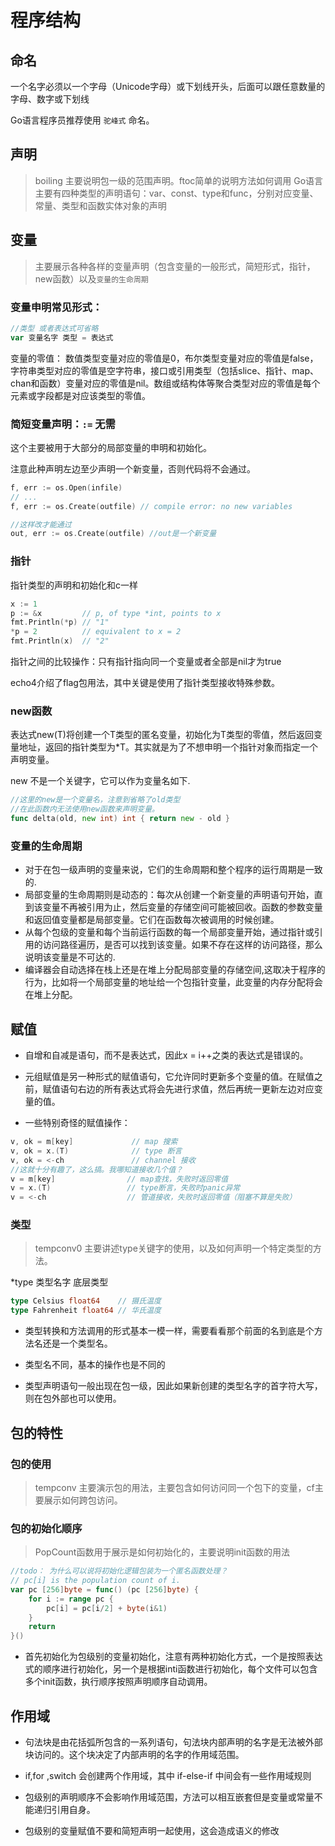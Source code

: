 # 程序结构 

## 命名
一个名字必须以一个字母（Unicode字母）或下划线开头，后面可以跟任意数量的字母、数字或下划线

Go语言程序员推荐使用 `驼峰式` 命名。

## 声明  
> boiling 主要说明包一级的范围声明。ftoc简单的说明方法如何调用
Go语言主要有四种类型的声明语句：var、const、type和func，分别对应变量、常量、类型和函数实体对象的声明

## 变量
>主要展示各种各样的变量声明（包含变量的一般形式，简短形式，指针，new函数）以及`变量的生命周期`

### 变量申明常见形式：
```go
//类型 或者表达式可省略
var 变量名字 类型 = 表达式
```
变量的零值：
数值类型变量对应的零值是0，布尔类型变量对应的零值是false，字符串类型对应的零值是空字符串，接口或引用类型（包括slice、指针、map、chan和函数）变量对应的零值是nil。数组或结构体等聚合类型对应的零值是每个元素或字段都是对应该类型的零值。

### 简短变量声明：`:=` 无需

这个主要被用于大部分的局部变量的申明和初始化。

注意此种声明左边至少声明一个新变量，否则代码将不会通过。
```go
f, err := os.Open(infile)
// ...
f, err := os.Create(outfile) // compile error: no new variables

//这样改才能通过
out, err := os.Create(outfile) //out是一个新变量
```
### 指针 

指针类型的声明和初始化和c一样
```go
x := 1
p := &x         // p, of type *int, points to x
fmt.Println(*p) // "1"
*p = 2          // equivalent to x = 2
fmt.Println(x)  // "2"
```

指针之间的比较操作：只有指针指向同一个变量或者全部是nil才为true

echo4介绍了flag包用法，其中关键是使用了指针类型接收特殊参数。

### new函数
表达式new(T)将创建一个T类型的匿名变量，初始化为T类型的零值，然后返回变量地址，返回的指针类型为*T。其实就是为了不想申明一个指针对象而指定一个声明变量。

new 不是一个关键字，它可以作为变量名如下.
```go
//这里的new是一个变量名，注意到省略了old类型
//在此函数内无法使用new函数来声明变量。
func delta(old, new int) int { return new - old }
```

### 变量的生命周期
- 对于在包一级声明的变量来说，它们的生命周期和整个程序的运行周期是一致的.
- 局部变量的生命周期则是动态的：每次从创建一个新变量的声明语句开始，直到该变量不再被引用为止，然后变量的存储空间可能被回收。函数的参数变量和返回值变量都是局部变量。它们在函数每次被调用的时候创建。
- 从每个包级的变量和每个当前运行函数的每一个局部变量开始，通过指针或引用的访问路径遍历，是否可以找到该变量。如果不存在这样的访问路径，那么说明该变量是不可达的.
- 编译器会自动选择在栈上还是在堆上分配局部变量的存储空间,这取决于程序的行为，比如将一个局部变量的地址给一个包指针变量，此变量的内存分配将会在堆上分配。

## 赋值

* 自增和自减是语句，而不是表达式，因此x = i++之类的表达式是错误的。

* 元组赋值是另一种形式的赋值语句，它允许同时更新多个变量的值。在赋值之前，赋值语句右边的所有表达式将会先进行求值，然后再统一更新左边对应变量的值。

* 一些特别奇怪的赋值操作：
```go
v, ok = m[key]             // map 搜索
v, ok = x.(T)              // type 断言
v, ok = <-ch               // channel 接收
//这就十分有趣了，这么搞。我哪知道接收几个值？
v = m[key]                // map查找，失败时返回零值
v = x.(T)                 // type断言，失败时panic异常
v = <-ch                  // 管道接收，失败时返回零值（阻塞不算是失败）
```
### 类型 

> tempconv0 主要讲述type关键字的使用，以及如何声明一个特定类型的方法。

*type 类型名字 底层类型
```go
type Celsius float64    // 摄氏温度
type Fahrenheit float64 // 华氏温度
```
* 类型转换和方法调用的形式基本一模一样，需要看看那个前面的名到底是个方法名还是一个类型名。

* 类型名不同，基本的操作也是不同的

* 类型声明语句一般出现在包一级，因此如果新创建的类型名字的首字符大写，则在包外部也可以使用。

## 包的特性

### 包的使用
> tempconv 主要演示包的用法，主要包含如何访问同一个包下的变量，cf主要展示如何跨包访问。

### 包的初始化顺序
> PopCount函数用于展示是如何初始化的，主要说明init函数的用法
```go
//todo： 为什么可以说将初始化逻辑包装为一个匿名函数处理？
// pc[i] is the population count of i.
var pc [256]byte = func() (pc [256]byte) {
    for i := range pc {
        pc[i] = pc[i/2] + byte(i&1)
    }
    return
}()

```
* 首先初始化为包级别的变量初始化，注意有两种初始化方式，一个是按照表达式的顺序进行初始化，另一个是根据inti函数进行初始化，每个文件可以包含多个init函数，执行顺序按照声明顺序自动调用。

## 作用域

* 句法块是由花括弧所包含的一系列语句，句法块内部声明的名字是无法被外部块访问的。这个块决定了内部声明的名字的作用域范围。

* if,for ,switch 会创建两个作用域，其中 if-else-if 中间会有一些作用域规则

* 包级别的声明顺序不会影响作用域范围，方法可以相互嵌套但是变量或常量不能递归引用自身。

* 包级别的变量赋值不要和简短声明一起使用，这会造成语义的修改